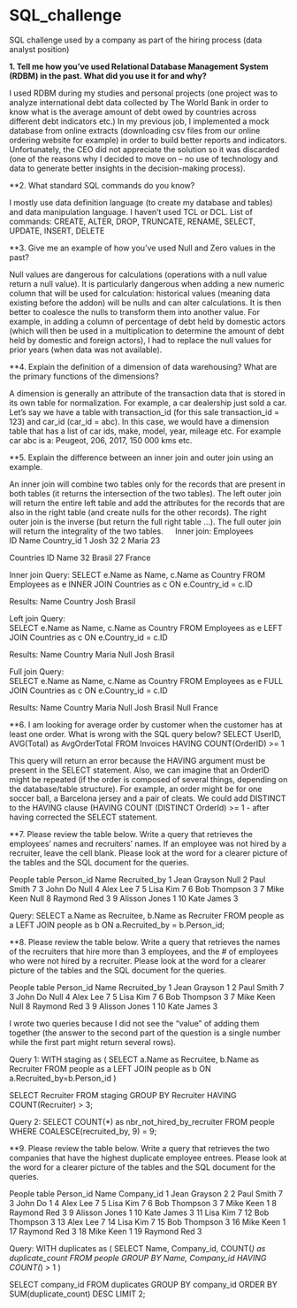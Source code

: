 # SQL_challenge
SQL challenge used by a company as part of the hiring process (data analyst position)


**1. Tell me how you’ve used Relational Database Management System (RDBM) in the past.  What did you use it for and why?**

I used RDBM during my studies and personal projects (one project was to analyze international debt data collected by The World Bank in order to know what is the average amount of debt owed by countries across different debt indicators etc.) 
In my previous job, I implemented a mock database from online extracts (downloading csv files from our online ordering website for example) in order to build better reports and indicators. Unfortunately, the CEO did not appreciate the solution so it was discarded (one of the reasons why I decided to move on – no use of technology and data to generate better insights in the decision-making process). 


**2.  What standard SQL commands do you know?

I mostly use data definition language (to create my database and tables) and data manipulation language. I haven’t used TCL or DCL. 
List of commands: CREATE, ALTER, DROP, TRUNCATE, RENAME, SELECT, UPDATE, INSERT, DELETE


**3. Give me an example of how you’ve used Null and Zero values in the past?

Null values are dangerous for calculations (operations with a null value return a null value). It is particularly dangerous when adding a new numeric column that will be used for calculation: historical values (meaning data existing before the addon) will be nulls and can alter calculations. It is then better to coalesce the nulls to transform them into another value.
For example, in adding a column of percentage of debt held by domestic actors (which will then be used in a multiplication to determine the amount of debt held by domestic and foreign actors), I had to replace the null values for prior years (when data was not available). 


**4. Explain the definition of a dimension of data warehousing? What are the primary functions of the dimensions?

A dimension is generally an attribute of the transaction data that is stored in its own table for normalization. 
For example, a car dealership just sold a car. Let’s say we have a table with transaction_id (for this sale transaction_id = 123) and car_id (car_id = abc). In this case, we would have a dimension table that has a list of car ids, make, model, year, mileage etc. For example car abc is a: Peugeot, 206, 2017, 150 000 kms etc.


**5. Explain the difference between an inner join and outer join using an example.

An inner join will combine two tables only for the records that are present in both tables (it returns the intersection of the two tables). The left outer join will return the entire left table and add the attributes for the records that are also in the right table (and create nulls for the other records). The right outer join is the inverse (but return the full right table …). The full outer join will return the integrality of the two tables. 
 
Inner join: 
Employees					
ID	Name	Country_id
1	Josh	32
2 	Maria	23

Countries
ID	Name
32	Brasil
27	France
   
Inner join Query:
SELECT e.Name as Name, c.Name as Country
FROM  Employees as e
INNER JOIN Countries as c
ON e.Country_id = c.ID

Results:
Name	Country
Josh	Brasil

Left join Query:    
SELECT e.Name as Name, c.Name as Country
FROM  Employees as e
LEFT JOIN Countries as c
ON e.Country_id = c.ID

Results:
Name	Country
Maria	Null
Josh	Brasil


Full join Query:    
SELECT e.Name as Name, c.Name as Country
FROM  Employees as e
FULL JOIN Countries as c
ON e.Country_id = c.ID

Results:
Name	Country
Maria	Null
Josh	Brasil
Null	France


**6. I am looking for average order by customer when the customer has at least one order. What is wrong with the SQL query below?
SELECT UserID, AVG(Total) as AvgOrderTotal
FROM Invoices
HAVING COUNT(OrderID) >= 1

This query will return an error because the HAVING argument must be present in the SELECT statement.
Also, we can imagine that an OrderID might be repeated (if the order is composed of several things, depending on the database/table structure). For example, an order might be for one soccer ball, a Barcelona jersey and a pair of cleats. We could add DISTINCT to the HAVING clause (HAVING COUNT (DISTINCT OrderId) >= 1 		- after having corrected the SELECT statement.


**7. Please review the table below. Write a query that retrieves the employees’ names and recruiters’ names. If an employee was not hired by a recruiter, leave the cell blank. Please look at the word for a clearer picture of the tables and the SQL document for the queries.

People table
Person_id	Name	Recruited_by
1	Jean Grayson	Null
2	Paul Smith	7
3	John Do	Null
4	Alex Lee	7
5	Lisa Kim	7
6	Bob Thompson	3
7	Mike Keen	Null
8	Raymond Red	3
9	Alisson Jones	1
10	Kate James	3

Query:
SELECT 
	a.Name as Recruitee,
	b.Name as Recruiter
FROM people as a 
LEFT JOIN people as b 
ON a.Recruited_by = b.Person_id;


**8. Please review the table below. Write a query that retrieves the names of the recruiters that hire more than 3 employees, and the # of employees who were not hired by a recruiter. Please look at the word for a clearer picture of the tables and the SQL document for the queries.

People table
Person_id	Name	Recruited_by
1	Jean Grayson	1
2	Paul Smith	7
3	John Do	Null
4	Alex Lee	7
5	Lisa Kim	7
6	Bob Thompson	3
7	Mike Keen	Null
8	Raymond Red	3
9	Alisson Jones	1
10	Kate James	3

I wrote two queries because I did not see the “value” of adding them together (the answer to the second part of the question is a single number while the first part might return several rows). 

Query 1:
WITH staging as (
	SELECT 
		a.Name as Recruitee,
		b.Name as Recruiter
	FROM people as a 
	LEFT JOIN people as b 
	ON a.Recruited_by=b.Person_id
	)

SELECT 
	Recruiter
FROM staging
GROUP BY Recruiter
HAVING COUNT(Recruiter) > 3;


Query 2:
SELECT 
	COUNT(*) as nbr_not_hired_by_recruiter 
FROM people 
WHERE COALESCE(recruited_by, 9) = 9; 


**9. Please review the table below. Write a query that retrieves the two companies that have the highest duplicate employee entrees.  Please look at the word for a clearer picture of the tables and the SQL document for the queries. 

People table
Person_id	Name	Company_id
1	Jean Grayson	2
2	Paul Smith	7
3	John Do	1
4	Alex Lee	7
5	Lisa Kim	7
6	Bob Thompson	3
7	Mike Keen	1
8	Raymond Red	3
9	Alisson Jones	1
10	Kate James	3
11	Lisa Kim	7
12	Bob Thompson	3
13	Alex Lee	7
14	Lisa Kim	7
15	Bob Thompson	3
16	Mike Keen	1
17	Raymond Red	3
18	Mike Keen	1
19	Raymond Red	3

Query:
WITH duplicates as (
	SELECT 
		Name, 
		Company_id, 
		COUNT(*) as duplicate_count
	FROM people
	GROUP BY Name, Company_id
	HAVING COUNT(*) > 1
	)

SELECT 
	company_id
FROM duplicates
GROUP BY company_id
ORDER BY SUM(duplicate_count) DESC
LIMIT 2;

